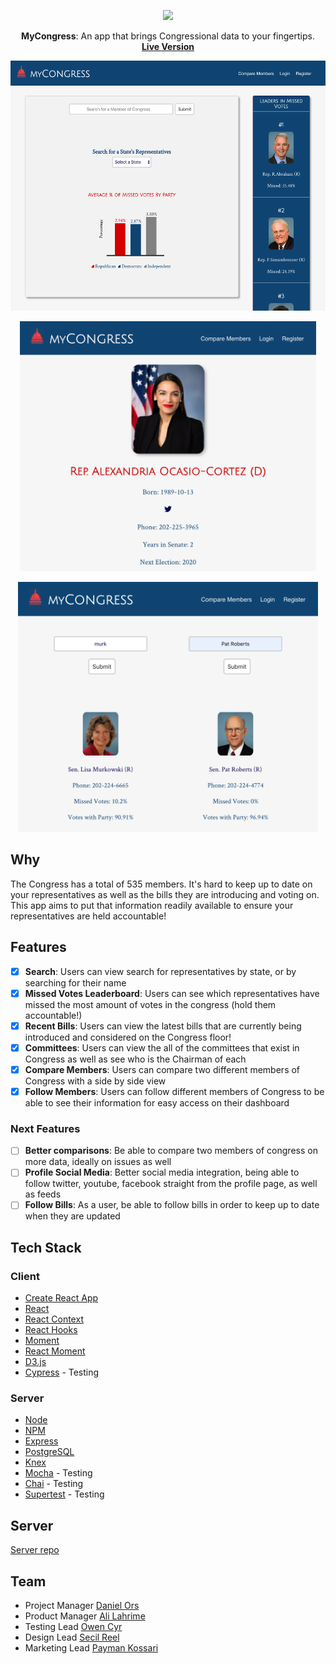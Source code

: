 <p align="center">
  <img src="https://user-images.githubusercontent.com/45650065/57548986-5862b880-7330-11e9-86f8-49cb7cb586b1.png" height="100" />
</p>
<p align="center">
  <span><b>MyCongress</b>: <span>An app that brings Congressional data to your fingertips.</span><br/>
  <a href="https://mycongress.now.sh/" target="_blank"><b>Live Version</b></a>
</p>

<p align="center">
  <img src="https://raw.githubusercontent.com/thinkful-ei-armadillo/congress-app-client/master/src/images/dashboard.png" height="400" />
</p>

<p align="center">
  <img src="https://raw.githubusercontent.com/thinkful-ei-armadillo/congress-app-client/master/src/images/profile.png" height="400" />
</p>

<p align="center">
  <img src="https://raw.githubusercontent.com/thinkful-ei-armadillo/congress-app-client/master/src/images/compare.png" height="400" />
</p>

## Why

The Congress has a total of 535 members. It's hard to keep up to date on your representatives as well as the bills they are introducing and voting on. This app aims to put that information readily available to ensure your representatives are held accountable!

## Features

- [x] **Search**: Users can view search for representatives by state, or by searching for their name
- [x] **Missed Votes Leaderboard**: Users can see which representatives have missed the most amount of votes in the congress (hold them accountable!)
- [x] **Recent Bills**: Users can view the latest bills that are currently being introduced and considered on the Congress floor!
- [x] **Committees**: Users can view the all of the committees that exist in Congress as well as see who is the Chairman of each
- [x] **Compare Members**: Users can compare two different members of Congress with a side by side view
- [x] **Follow Members**: Users can follow different members of Congress to be able to see their information for easy access on their dashboard

### Next Features

- [ ] **Better comparisons**: Be able to compare two members of congress on more data, ideally on issues as well
- [ ] **Profile Social Media**: Better social media integration, being able to follow twitter, youtube, facebook straight from the profile page, as well as feeds
- [ ] **Follow Bills**: As a user, be able to follow bills in order to keep up to date when they are updated

## Tech Stack

### Client
- [Create React App](https://github.com/facebook/create-react-app)
- [React](https://github.com/facebook/react)
- [React Context](https://reactjs.org/docs/context.html)
- [React Hooks](https://reactjs.org/docs/hooks-intro.html)
- [Moment](https://momentjs.com/)
- [React Moment](https://github.com/headzoo/react-moment)
- [D3.js](https://d3js.org/)
- [Cypress](https://www.cypress.io/) - Testing

### Server
- [Node](https://github.com/nodejs/node)
- [NPM](https://www.npmjs.com/)
- [Express](https://github.com/expressjs/express)
- [PostgreSQL](https://www.postgresql.org/)
- [Knex](https://knexjs.org/)
- [Mocha](https://mochajs.org/) - Testing
- [Chai](https://www.chaijs.com/) - Testing
- [Supertest](https://www.npmjs.com/package/supertest) - Testing


## Server
[Server repo](https://github.com/thinkful-ei-armadillo/congress-app-server)


## Team

- Project Manager [Daniel Ors](https://github.com/danielors)
- Product Manager [Ali Lahrime](https://github.com/lahrime)
- Testing Lead [Owen Cyr](https://github.com/owencyr)
- Design Lead [Secil Reel](https://github.com/secilreel)
- Marketing Lead [Payman Kossari](https://github.com/paypay43)
